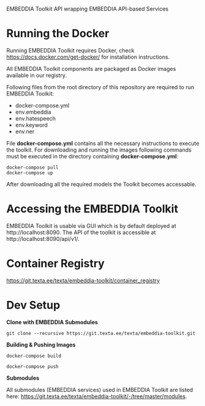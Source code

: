EMBEDDIA Toolkit API wrapping EMBEDDIA API-based Services

# Running the Docker
Running EMBEDDIA Toolkit requires Docker, check https://docs.docker.com/get-docker/ for installation instructions.

All EMBEDDIA Toolkit components are packaged as Docker images available in our registry.

Following files from the root directory of this repository are required to run EMBEDDIA Toolkit:
* docker-compose.yml
* env.embeddia
* env.hatespeech
* env.keyword
* env.ner

File **docker-compose.yml** contains all the necessary instructions to execute the toolkit. For downloading and running the images following commands must be executed in the directory containing **docker-compose.yml**:

```
docker-compose pull
docker-compose up
```
After downloading all the required models the Toolkit becomes accessable.

# Accessing the EMBEDDIA Toolkit
EMBEDDIA Toolkit is usable via GUI which is by default deployed at http://localhost:8090. The API of the toolkit is accessible at http://localhost:8090/api/v1/.


# Container Registry
https://git.texta.ee/texta/embeddia-toolkit/container_registry

# Dev Setup

**Clone with EMBEDDIA Submodules**

```
git clone --recursive https://git.texta.ee/texta/embeddia-toolkit.git
```

**Building & Pushing Images**

```
docker-compose build

docker-compose push
```

**Submodules**

All submodules (EMBEDDIA services) used in EMBEDDIA Toolkit are listed here: https://git.texta.ee/texta/embeddia-toolkit/-/tree/master/modules.
